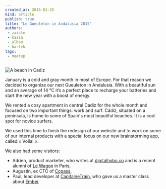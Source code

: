 ```yaml
---
created_at: 2015-01-25
kind: article
publish: true
title: "Le Gueuleton in Andalusia 2015"
authors:
 - zaiste
 - kasia
 - alban
 - bartek
tags:
 - meetup
---
```


![A beach in Cadiz](/assets/images/blog/cadiz_beach.jpg "A beach in Cadiz")

January is a cold and gray month in most of Europe. For that reason we decided to organize our next Gueuleton in Andalusia. With a beautiful sun and an average of 14 °C it’s a perfect place to recharge your batteries and start the new year with a boost of energy.

We rented a cosy apartment in central Cadiz for the whole month and focused on two important things: work and surf. Cádiz, situated on a peninsula, is home to some of Spain's most beautiful beaches. It is a cool spot for novice surfers.

We used this time to finish the redesign of our website and to work on some of our internal products with a special focus on our new brainstorming app, called « Voila! ».

We also had some visitors:

* Adrien, product marketer, who writes at [digitalhobo.co][1] and is a recent alumni of [Le Wagon][2] in Paris,
* Augustin, ex CTO of [Copass][3],
* Paul, lead developer at [CapitaineTrain][4], who gave us a master class about [Ember][5]


[1]: http://www.digitalhobo.co/
[2]: http://www.lewagon.org/
[3]: https://copass.org/
[4]: https://www.capitainetrain.com/
[5]: http://emberjs.com/
